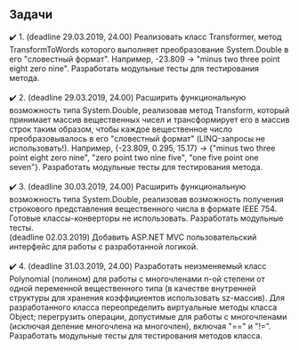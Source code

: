 ## Задачи
:heavy_check_mark: 1. (deadline 29.03.2019, 24.00) Реализовать класс Transformer, метод TransformToWords которого выполняет преобразование System.Double в его "словестный формат". Например, -23.809 -> "minus two three point eight zero nine". Разработать модульные тесты для тестирования метода.<br/><br/>
:heavy_check_mark: 2. (deadline 29.03.2019, 24.00) Расширить функциональную возможность типа System.Double, реализовав метод Transform, который принимает массив вещественных чисел и трансформирует его в массив строк таким образом, чтобы каждое вещественное число преобразовывалось в его "словестный формат" (LINQ-запросы не использовать!). Например, {-23.809, 0.295, 15.17} -> {"minus two three point eight zero nine", "zero point two nine five", "one five point one seven"}. Разработать модульные тесты для тестирования метода.<br/><br/>
:heavy_check_mark: 3. (deadline 30.03.2019, 24.00) Расширить функциональную возможность типа System.Double, реализовав возможность получения строкового представления вещественного числа в формате IEEE 754. Готовые классы-конверторы не использовать. Разработать модульные тесты. <br/>(deadline 02.03.2019) Добавить ASP.NET MVC пользовательский интерфейс для работы с разработанной логикой.<br/><br/>
:heavy_check_mark: 4. (deadline 31.03.2019, 24.00) Разработать неизменяемый класс Polynomial (полином) для работы с многочленами n-ой степени от одной переменной вещественного типа (в качестве внутренней структуры для хранения коэффициентов использовать sz-массив). Для разработанного класса переопределить виртуальные методы класса Object; перегрузить операции, допустимые для работы с многочленами (исключая деление многочлена на многочлен), включая "==" и "!=". Разработать модульные тесты для тестирования методов класса.
